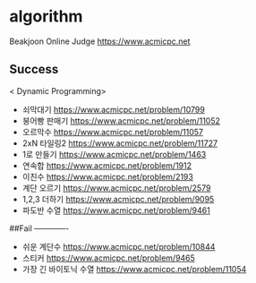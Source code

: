 # algorithm
Beakjoon Online Judge <https://www.acmicpc.net>

## Success
< Dynamic Programming>
+ 쇠막대기 https://www.acmicpc.net/problem/10799
+ 붕어빵 판매기 https://www.acmicpc.net/problem/11052
+ 오르막수 https://www.acmicpc.net/problem/11057
+ 2xN 타일링2 https://www.acmicpc.net/problem/11727
+ 1로 만들기 https://www.acmicpc.net/problem/1463
+ 연속합 https://www.acmicpc.net/problem/1912
+ 이친수 https://www.acmicpc.net/problem/2193
+ 계단 오르기 https://www.acmicpc.net/problem/2579
+ 1,2,3 더하기 https://www.acmicpc.net/problem/9095
+ 파도반 수열 https://www.acmicpc.net/problem/9461

##Fail
————-
+ 쉬운 계단수 https://www.acmicpc.net/problem/10844
+ 스티커 https://www.acmicpc.net/problem/9465
+ 가장 긴 바이토닉 수열 https://www.acmicpc.net/problem/11054
